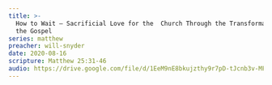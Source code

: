 ```yaml
---
title: >-
  How to Wait – Sacrificial Love for the  Church Through the Transformation of
  the Gospel
series: matthew
preacher: will-snyder
date: 2020-08-16
scripture: Matthew 25:31-46
audio: https://drive.google.com/file/d/1EeM9nE8bkujzthy9r7pD-tJcnb3v-MFM/view
---
```

